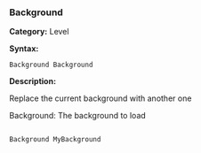 ### Background

**Category:**
Level

**Syntax:**

```scorpionengine
Background Background
```

**Description:**

Replace the current background with another one

Background: The background to load

```scorpionengine

Background MyBackground

```

